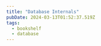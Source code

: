 ```yaml
---
title: "Database Internals"
pubDate: 2024-03-13T01:52:37.519Z
tags:
  - bookshelf
  - database
---
```

